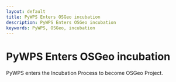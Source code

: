 ```yaml
---
layout: default
title: PyWPS Enters OSGeo incubation
description: PyWPS Enters OSGeo incubation
keywords: PyWPS, OSGeo, incubation
---
```


# PyWPS Enters OSGeo incubation

PyWPS enters the Incubation Process to become OSGeo Project.
